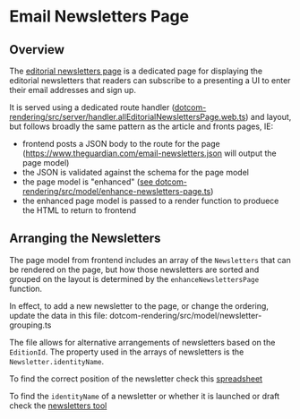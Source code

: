 # Email Newsletters Page

## Overview

The [editorial newsletters page](https://www.theguardian.com/email-newsletters) is a dedicated page for displaying the editorial newsletters that readers can subscribe to a presenting a UI to enter their email addresses and sign up.

It is served using a dedicated route handler ([dotcom-rendering/src/server/handler.allEditorialNewslettersPage.web.ts](https://github.com/guardian/dotcom-rendering/blob/main/dotcom-rendering/src/server/handler.allEditorialNewslettersPage.web.ts)) and layout, but follows broadly the same pattern as the article and fronts pages, IE:

-   frontend posts a JSON body to the route for the page (https://www.theguardian.com/email-newsletters.json will output the page model)
-   the JSON is validated against the schema for the page model
-   the page model is "enhanced" ([see dotcom-rendering/src/model/enhance-newsletters-page.ts](https://github.com/guardian/dotcom-rendering/blob/main/dotcom-rendering/src/model/enhance-newsletters-page.ts))
-   the enhanced page model is passed to a render function to produece the HTML to return to frontend

## Arranging the Newsletters

The page model from frontend includes an array of the `Newsletters` that can be rendered on the page, but how those newsletters are sorted and grouped on the layout is determined by the `enhanceNewslettersPage` function.

In effect, to add a new newsletter to the page, or change the ordering, update the data in this file:
dotcom-rendering/src/model/newsletter-grouping.ts

The file allows for alternative arrangements of newsletters based on the `EditionId`. The property used in the arrays of newsletters is the `Newsletter.identityName`.

To find the correct position of the newsletter check this [spreadsheet](https://docs.google.com/spreadsheets/d/1Pfdow0Yj8OzkrnIWqIC-oSzVhwtwwDBdLmFx5hY-Gt4/edit#gid=2084088730)

To find the `identityName` of a newsletter or whether it is launched or draft check the [newsletters tool](https://newsletters-tool.gutools.co.uk/)
